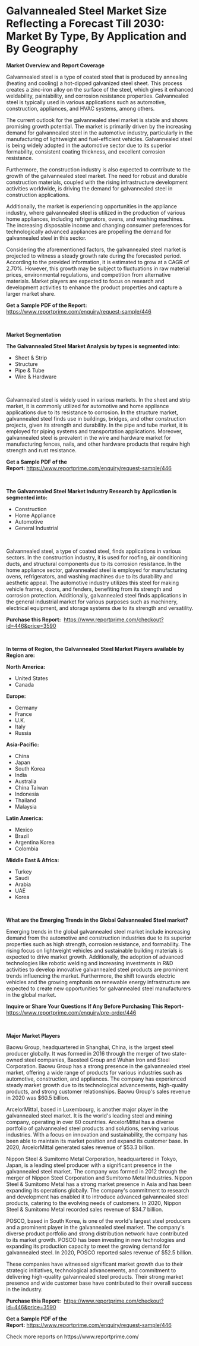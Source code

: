 <p><h1>Galvannealed Steel Market Size Reflecting a Forecast Till 2030: Market By Type, By Application and By Geography</h1></p><p><strong>Market Overview and Report Coverage</strong></p>
<p><p>Galvannealed steel is a type of coated steel that is produced by annealing (heating and cooling) a hot-dipped galvanized steel sheet. This process creates a zinc-iron alloy on the surface of the steel, which gives it enhanced weldability, paintability, and corrosion resistance properties. Galvannealed steel is typically used in various applications such as automotive, construction, appliances, and HVAC systems, among others.</p><p>The current outlook for the galvannealed steel market is stable and shows promising growth potential. The market is primarily driven by the increasing demand for galvannealed steel in the automotive industry, particularly in the manufacturing of lightweight and fuel-efficient vehicles. Galvannealed steel is being widely adopted in the automotive sector due to its superior formability, consistent coating thickness, and excellent corrosion resistance.</p><p>Furthermore, the construction industry is also expected to contribute to the growth of the galvannealed steel market. The need for robust and durable construction materials, coupled with the rising infrastructure development activities worldwide, is driving the demand for galvannealed steel in construction applications.</p><p>Additionally, the market is experiencing opportunities in the appliance industry, where galvannealed steel is utilized in the production of various home appliances, including refrigerators, ovens, and washing machines. The increasing disposable income and changing consumer preferences for technologically advanced appliances are propelling the demand for galvannealed steel in this sector.</p><p>Considering the aforementioned factors, the galvannealed steel market is projected to witness a steady growth rate during the forecasted period. According to the provided information, it is estimated to grow at a CAGR of 2.70%. However, this growth may be subject to fluctuations in raw material prices, environmental regulations, and competition from alternative materials. Market players are expected to focus on research and development activities to enhance the product properties and capture a larger market share.</p></p>
<p><strong>Get a Sample PDF of the Report:</strong> <a href="https://www.reportprime.com/enquiry/request-sample/446">https://www.reportprime.com/enquiry/request-sample/446</a></p>
<p>&nbsp;</p>
<p><strong>Market Segmentation</strong></p>
<p><strong>The Galvannealed Steel Market Analysis by types is segmented into:</strong></p>
<p><ul><li>Sheet & Strip</li><li>Structure</li><li>Pipe & Tube</li><li>Wire & Hardware</li></ul></p>
<p>&nbsp;</p>
<p><p>Galvannealed steel is widely used in various markets. In the sheet and strip market, it is commonly utilized for automotive and home appliance applications due to its resistance to corrosion. In the structure market, galvannealed steel finds use in buildings, bridges, and other construction projects, given its strength and durability. In the pipe and tube market, it is employed for piping systems and transportation applications. Moreover, galvannealed steel is prevalent in the wire and hardware market for manufacturing fences, nails, and other hardware products that require high strength and rust resistance.</p></p>
<p><strong>Get a Sample PDF of the Report:</strong>&nbsp;<a href="https://www.reportprime.com/enquiry/request-sample/446">https://www.reportprime.com/enquiry/request-sample/446</a></p>
<p>&nbsp;</p>
<p><strong>The Galvannealed Steel Market Industry Research by Application is segmented into:</strong></p>
<p><ul><li>Construction</li><li>Home Appliance</li><li>Automotive</li><li>General Industrial</li></ul></p>
<p>&nbsp;</p>
<p><p>Galvannealed steel, a type of coated steel, finds applications in various sectors. In the construction industry, it is used for roofing, air conditioning ducts, and structural components due to its corrosion resistance. In the home appliance sector, galvannealed steel is employed for manufacturing ovens, refrigerators, and washing machines due to its durability and aesthetic appeal. The automotive industry utilizes this steel for making vehicle frames, doors, and fenders, benefiting from its strength and corrosion protection. Additionally, galvannealed steel finds applications in the general industrial market for various purposes such as machinery, electrical equipment, and storage systems due to its strength and versatility.</p></p>
<p><strong>Purchase this Report:</strong>&nbsp; <a href="https://www.reportprime.com/checkout?id=446&price=3590">https://www.reportprime.com/checkout?id=446&price=3590</a></p>
<p>&nbsp;</p>
<p><strong>In terms of Region, the Galvannealed Steel Market Players available by Region are:</strong></p>
<p>
    <p> <strong> North America: </strong>
        <ul>
            <li>United States</li>
            <li>Canada</li>
        </ul>
        </p> 
    <p> <strong> Europe: </strong>
        <ul>
            <li>Germany</li>
            <li>France</li>
            <li>U.K.</li>
            <li>Italy</li>
            <li>Russia</li>
        </ul>
        </p> 
    <p> <strong> Asia-Pacific: </strong>
        <ul>
            <li>China</li>
            <li>Japan</li>
            <li>South Korea</li>
            <li>India</li>
            <li>Australia</li>
            <li>China Taiwan</li>
            <li>Indonesia</li>
            <li>Thailand</li>
            <li>Malaysia</li>
        </ul>
        </p> 
    <p> <strong> Latin America: </strong>
        <ul>
            <li>Mexico</li>
            <li>Brazil</li>
            <li>Argentina Korea</li>
            <li>Colombia</li>
        </ul>
        </p> 
    <p> <strong> Middle East & Africa: </strong>
        <ul>
            <li>Turkey</li>
            <li>Saudi</li>
            <li>Arabia</li>
            <li>UAE</li>
            <li>Korea</li>
        </ul>
    </p>
    </p>
<p>&nbsp;</p>
<p><strong>What are the Emerging Trends in the Global Galvannealed Steel market?</strong></p>
<p><p>Emerging trends in the global galvannealed steel market include increasing demand from the automotive and construction industries due to its superior properties such as high strength, corrosion resistance, and formability. The rising focus on lightweight vehicles and sustainable building materials is expected to drive market growth. Additionally, the adoption of advanced technologies like robotic welding and increasing investments in R&D activities to develop innovative galvannealed steel products are prominent trends influencing the market. Furthermore, the shift towards electric vehicles and the growing emphasis on renewable energy infrastructure are expected to create new opportunities for galvannealed steel manufacturers in the global market.</p></p>
<p><strong>Inquire or Share Your Questions If Any Before Purchasing This Report</strong>- <a href="https://www.reportprime.com/enquiry/pre-order/446">https://www.reportprime.com/enquiry/pre-order/446</a></p>
<p>&nbsp;</p>
<p><strong>Major Market Players</strong></p>
<p><p>Baowu Group, headquartered in Shanghai, China, is the largest steel producer globally. It was formed in 2016 through the merger of two state-owned steel companies, Baosteel Group and Wuhan Iron and Steel Corporation. Baowu Group has a strong presence in the galvannealed steel market, offering a wide range of products for various industries such as automotive, construction, and appliances. The company has experienced steady market growth due to its technological advancements, high-quality products, and strong customer relationships. Baowu Group's sales revenue in 2020 was $60.5 billion.</p><p>ArcelorMittal, based in Luxembourg, is another major player in the galvannealed steel market. It is the world's leading steel and mining company, operating in over 60 countries. ArcelorMittal has a diverse portfolio of galvannealed steel products and solutions, serving various industries. With a focus on innovation and sustainability, the company has been able to maintain its market position and expand its customer base. In 2020, ArcelorMittal generated sales revenue of $53.3 billion.</p><p>Nippon Steel & Sumitomo Metal Corporation, headquartered in Tokyo, Japan, is a leading steel producer with a significant presence in the galvannealed steel market. The company was formed in 2012 through the merger of Nippon Steel Corporation and Sumitomo Metal Industries. Nippon Steel & Sumitomo Metal has a strong market presence in Asia and has been expanding its operations globally. The company's commitment to research and development has enabled it to introduce advanced galvannealed steel products, catering to the evolving needs of customers. In 2020, Nippon Steel & Sumitomo Metal recorded sales revenue of $34.7 billion.</p><p>POSCO, based in South Korea, is one of the world's largest steel producers and a prominent player in the galvannealed steel market. The company's diverse product portfolio and strong distribution network have contributed to its market growth. POSCO has been investing in new technologies and expanding its production capacity to meet the growing demand for galvannealed steel. In 2020, POSCO reported sales revenue of $52.5 billion.</p><p>These companies have witnessed significant market growth due to their strategic initiatives, technological advancements, and commitment to delivering high-quality galvannealed steel products. Their strong market presence and wide customer base have contributed to their overall success in the industry.</p></p>
<p><strong>Purchase this Report:</strong>&nbsp;&nbsp;<a href="https://www.reportprime.com/checkout?id=446&price=3590">https://www.reportprime.com/checkout?id=446&price=3590</a></p>
<p></p>
<p><strong>Get a Sample PDF of the Report:</strong>&nbsp;<a href="https://www.reportprime.com/enquiry/request-sample/446">https://www.reportprime.com/enquiry/request-sample/446</a></p>
<p>Check more reports on https://www.reportprime.com/</p>